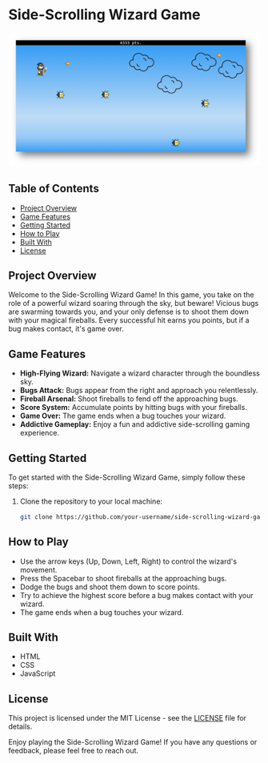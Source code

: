 # Side-Scrolling Wizard Game

![Game Screenshot](wizardPicture.png)

## Table of Contents
- [Project Overview](#project-overview)
- [Game Features](#game-features)
- [Getting Started](#getting-started)
- [How to Play](#how-to-play)
- [Built With](#built-with)
- [License](#license)

## Project Overview
Welcome to the Side-Scrolling Wizard Game! In this game, you take on the role of a powerful wizard soaring through the sky, but beware! Vicious bugs are swarming towards you, and your only defense is to shoot them down with your magical fireballs. Every successful hit earns you points, but if a bug makes contact, it's game over.

## Game Features
- **High-Flying Wizard:** Navigate a wizard character through the boundless sky.
- **Bugs Attack:** Bugs appear from the right and approach you relentlessly.
- **Fireball Arsenal:** Shoot fireballs to fend off the approaching bugs.
- **Score System:** Accumulate points by hitting bugs with your fireballs.
- **Game Over:** The game ends when a bug touches your wizard.
- **Addictive Gameplay:** Enjoy a fun and addictive side-scrolling gaming experience.

## Getting Started
To get started with the Side-Scrolling Wizard Game, simply follow these steps:

1. Clone the repository to your local machine:

   ```bash
   git clone https://github.com/your-username/side-scrolling-wizard-game.git

## How to Play

- Use the arrow keys (Up, Down, Left, Right) to control the wizard's movement.
- Press the Spacebar to shoot fireballs at the approaching bugs.
- Dodge the bugs and shoot them down to score points.
- Try to achieve the highest score before a bug makes contact with your wizard.
- The game ends when a bug touches your wizard.

## Built With

- HTML
- CSS
- JavaScript

## License

This project is licensed under the MIT License - see the [LICENSE](LICENSE) file for details.

Enjoy playing the Side-Scrolling Wizard Game! If you have any questions or feedback, please feel free to reach out.
